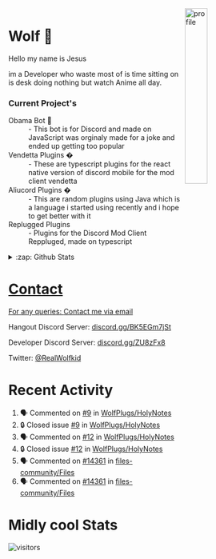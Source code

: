 
<img align="right" alt="profile" width=30% src="https://avatars1.githubusercontent.com/u/32025746?s=460&u=b71f51a6d786a0817807f3e953f36734ac4493c7&v=4">

<h1>Wolf 🐺</h1>

<p>Hello my name is Jesus 

im a Developer who waste most of is time sitting
on is desk doing nothing but watch Anime all day.

</p>


<h3>Current Project's</h3>
<dl>
  <dt>Obama Bot 🤖</dt>
  <dd>- This bot is for Discord and made on JavaScript was orginaly made for a joke and ended up getting too popular</dd>
  
  <dt>Vendetta Plugins �</dt>
  <dd>- These are typescript plugins for the react native version of discord mobile for the mod client vendetta</dd>
  
  <dt>Aliucord Plugins �</dt>
  <dd>- This are random plugins using Java which is a language i started using recently and i hope to get better with it</dd>
  
  <dt>Replugged Plugins </dt>
  <dd>- Plugins for the Discord Mod Client Reppluged, made on typescript<dd>
</dl>

<!--<a href="https://youtube.com/c/Wolfkid">

<img src="https://img.shields.io/badge/Wolfkid%20-%23FF0000.svg?&style=for-the-badge&logo=YouTube&logoColor=white"/>
-->




<details>  
<summary>:zap: Github Stats</summary>
<a href="https://youtube.com/c/Wolfkid">
<img align="left" alt="Wolf's Github Stats" src="https://github-readme-stats.vercel.app/api?username=Wolfkid200444&show_icons=true&theme=tokyonight" />
<img align="bottom" alt="Wolf's Github Stats" src="https://github-readme-stats.vercel.app/api/top-langs/?username=Wolfkid200444&show_icons=true&theme=tokyonight"/>
  </details>

<h1>Contact</h1>
      <p>For any queries: <a href="mailto:helpwolf@gmail.com?Subject=My%20Query">Contact me via email</a></p>
      <p>Hangout Discord Server: <a href="https://discord.gg/BK5EGm7jSt">discord.gg/BK5EGm7jSt</a></p>
      <p>Developer Discord Server: <a href="https://discord.gg/ZU8zFx8">discord.gg/ZU8zFx8</a></p>
      <p>Twitter: <a href="https://twitter.com/RealWolfkid">@RealWolfkid</a></p>
     <!-- <p>My Website: <a href="https://realwolfie.ml">realwolfie.ml</a></p>
-->


  <h1> Recent Activity </h1>

<!--START_SECTION:activity-->
1. 🗣 Commented on [#9](https://github.com/WolfPlugs/HolyNotes/issues/9#issuecomment-1979319406) in [WolfPlugs/HolyNotes](https://github.com/WolfPlugs/HolyNotes)
2. 🔒 Closed issue [#9](https://github.com/WolfPlugs/HolyNotes/issues/9) in [WolfPlugs/HolyNotes](https://github.com/WolfPlugs/HolyNotes)
3. 🗣 Commented on [#12](https://github.com/WolfPlugs/HolyNotes/issues/12#issuecomment-1975249645) in [WolfPlugs/HolyNotes](https://github.com/WolfPlugs/HolyNotes)
4. 🔒 Closed issue [#12](https://github.com/WolfPlugs/HolyNotes/issues/12) in [WolfPlugs/HolyNotes](https://github.com/WolfPlugs/HolyNotes)
5. 🗣 Commented on [#14361](https://github.com/files-community/Files/issues/14361#issuecomment-1913132146) in [files-community/Files](https://github.com/files-community/Files)
6. 🗣 Commented on [#14361](https://github.com/files-community/Files/issues/14361#issuecomment-1910101204) in [files-community/Files](https://github.com/files-community/Files)
<!--END_SECTION:activity-->


  <h1> Midly cool Stats </h1>

  ![visitors](https://visitor-badge.laobi.icu/badge?page_id=Wolfkid200444.Wolfkid200444)
